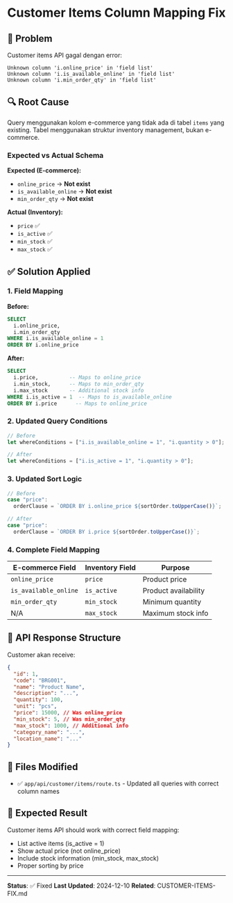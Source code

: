 # Customer Items Column Mapping Fix

## 🐛 Problem

Customer items API gagal dengan error:

```
Unknown column 'i.online_price' in 'field list'
Unknown column 'i.is_available_online' in 'field list'
Unknown column 'i.min_order_qty' in 'field list'
```

## 🔍 Root Cause

Query menggunakan kolom e-commerce yang tidak ada di tabel `items` yang existing. Tabel menggunakan struktur inventory management, bukan e-commerce.

### Expected vs Actual Schema

**Expected (E-commerce):**

- `online_price` → **Not exist**
- `is_available_online` → **Not exist**
- `min_order_qty` → **Not exist**

**Actual (Inventory):**

- `price` ✅
- `is_active` ✅
- `min_stock` ✅
- `max_stock` ✅

## ✅ Solution Applied

### 1. Field Mapping

**Before:**

```sql
SELECT
  i.online_price,
  i.min_order_qty
WHERE i.is_available_online = 1
ORDER BY i.online_price
```

**After:**

```sql
SELECT
  i.price,          -- Maps to online_price
  i.min_stock,      -- Maps to min_order_qty
  i.max_stock       -- Additional stock info
WHERE i.is_active = 1  -- Maps to is_available_online
ORDER BY i.price      -- Maps to online_price
```

### 2. Updated Query Conditions

```typescript
// Before
let whereConditions = ["i.is_available_online = 1", "i.quantity > 0"];

// After
let whereConditions = ["i.is_active = 1", "i.quantity > 0"];
```

### 3. Updated Sort Logic

```typescript
// Before
case "price":
  orderClause = `ORDER BY i.online_price ${sortOrder.toUpperCase()}`;

// After
case "price":
  orderClause = `ORDER BY i.price ${sortOrder.toUpperCase()}`;
```

### 4. Complete Field Mapping

| E-commerce Field      | Inventory Field | Purpose              |
| --------------------- | --------------- | -------------------- |
| `online_price`        | `price`         | Product price        |
| `is_available_online` | `is_active`     | Product availability |
| `min_order_qty`       | `min_stock`     | Minimum quantity     |
| N/A                   | `max_stock`     | Maximum stock info   |

## 🎯 API Response Structure

Customer akan receive:

```json
{
  "id": 1,
  "code": "BRG001",
  "name": "Product Name",
  "description": "...",
  "quantity": 100,
  "unit": "pcs",
  "price": 15000, // Was online_price
  "min_stock": 5, // Was min_order_qty
  "max_stock": 1000, // Additional info
  "category_name": "...",
  "location_name": "..."
}
```

## 🔧 Files Modified

- ✅ `app/api/customer/items/route.ts` - Updated all queries with correct column names

## 🧪 Expected Result

Customer items API should work with correct field mapping:

- List active items (is_active = 1)
- Show actual price (not online_price)
- Include stock information (min_stock, max_stock)
- Proper sorting by price

---

**Status**: ✅ Fixed
**Last Updated**: 2024-12-10
**Related**: CUSTOMER-ITEMS-FIX.md
